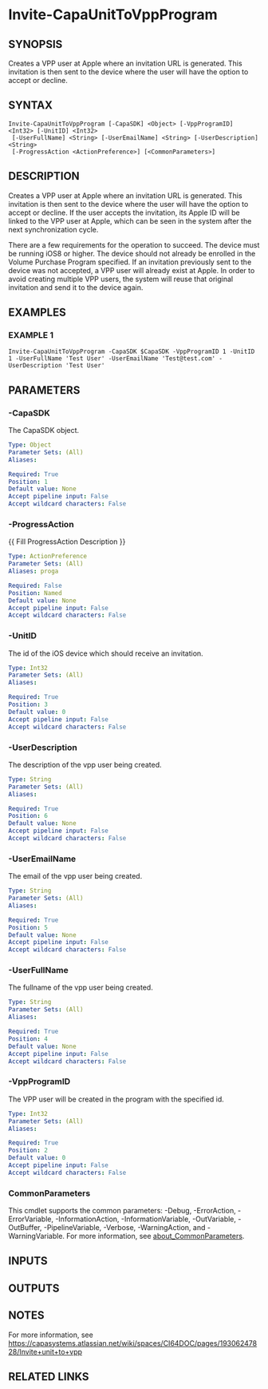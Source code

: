 # Invite-CapaUnitToVppProgram

## SYNOPSIS
Creates a VPP user at Apple where an invitation URL is generated.
This invitation is then sent to the device where the user will have the option to accept or decline.

## SYNTAX

```
Invite-CapaUnitToVppProgram [-CapaSDK] <Object> [-VppProgramID] <Int32> [-UnitID] <Int32>
 [-UserFullName] <String> [-UserEmailName] <String> [-UserDescription] <String>
 [-ProgressAction <ActionPreference>] [<CommonParameters>]
```

## DESCRIPTION
Creates a VPP user at Apple where an invitation URL is generated.
This invitation is then sent to the device where the user will have the option to accept or decline.
If the user accepts the invitation, its Apple ID will be linked to the VPP user at Apple, which can be seen in the system after the next synchronization cycle.

There are a few requirements for the operation to succeed.
	The device must be running iOS8 or higher.
	The device should not already be enrolled in the Volume Purchase Program specified.
	If an invitation previously sent to the device was not accepted, a VPP user will already exist at Apple.
In order to avoid creating multiple VPP users, the system will reuse that original invitation and send it to the device again.

## EXAMPLES

### EXAMPLE 1
```
Invite-CapaUnitToVppProgram -CapaSDK $CapaSDK -VppProgramID 1 -UnitID 1 -UserFullName 'Test User' -UserEmailName 'Test@test.com' -UserDescription 'Test User'
```

## PARAMETERS

### -CapaSDK
The CapaSDK object.

```yaml
Type: Object
Parameter Sets: (All)
Aliases:

Required: True
Position: 1
Default value: None
Accept pipeline input: False
Accept wildcard characters: False
```

### -ProgressAction
{{ Fill ProgressAction Description }}

```yaml
Type: ActionPreference
Parameter Sets: (All)
Aliases: proga

Required: False
Position: Named
Default value: None
Accept pipeline input: False
Accept wildcard characters: False
```

### -UnitID
The id of the iOS device which should receive an invitation.

```yaml
Type: Int32
Parameter Sets: (All)
Aliases:

Required: True
Position: 3
Default value: 0
Accept pipeline input: False
Accept wildcard characters: False
```

### -UserDescription
The description of the vpp user being created.

```yaml
Type: String
Parameter Sets: (All)
Aliases:

Required: True
Position: 6
Default value: None
Accept pipeline input: False
Accept wildcard characters: False
```

### -UserEmailName
The email of the vpp user being created.

```yaml
Type: String
Parameter Sets: (All)
Aliases:

Required: True
Position: 5
Default value: None
Accept pipeline input: False
Accept wildcard characters: False
```

### -UserFullName
The fullname of the vpp user being created.

```yaml
Type: String
Parameter Sets: (All)
Aliases:

Required: True
Position: 4
Default value: None
Accept pipeline input: False
Accept wildcard characters: False
```

### -VppProgramID
The VPP user will be created in the program with the specified id.

```yaml
Type: Int32
Parameter Sets: (All)
Aliases:

Required: True
Position: 2
Default value: 0
Accept pipeline input: False
Accept wildcard characters: False
```

### CommonParameters
This cmdlet supports the common parameters: -Debug, -ErrorAction, -ErrorVariable, -InformationAction, -InformationVariable, -OutVariable, -OutBuffer, -PipelineVariable, -Verbose, -WarningAction, and -WarningVariable. For more information, see [about_CommonParameters](http://go.microsoft.com/fwlink/?LinkID=113216).

## INPUTS

## OUTPUTS

## NOTES
For more information, see https://capasystems.atlassian.net/wiki/spaces/CI64DOC/pages/19306247828/Invite+unit+to+vpp

## RELATED LINKS

